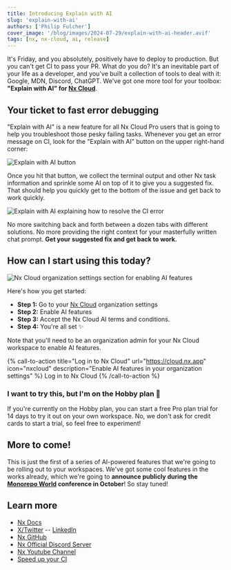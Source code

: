 ```yaml
---
title: Introducing Explain with AI
slug: 'explain-with-ai'
authors: ['Philip Fulcher']
cover_image: '/blog/images/2024-07-29/explain-with-ai-header.avif'
tags: [nx, nx-cloud, ai, release]
---
```


It's Friday, and you absolutely, positively have to deploy to production. But you can't get CI to pass your PR. What do you do? It's an inevitable part of your life as a developer, and you've built a collection of tools to deal with it: Google, MDN, Discord, ChatGPT. We've got one more tool for your toolbox: **"Explain with AI" for [Nx Cloud](/nx-cloud)**.

## Your ticket to fast error debugging

"Explain with AI" is a new feature for all Nx Cloud Pro users that is going to help you troubleshoot those pesky failing tasks. Whenever you get an error message on CI, look for the "Explain with AI" button on the upper right-hand corner:

![Explain with AI button](/blog/images/2024-07-29/explain-with-ai-button.avif)

Once you hit that button, we collect the terminal output and other Nx task information and sprinkle some AI on top of it to give you a suggested fix. That should help you quickly get to the bottom of the issue and get back to work quickly.

![Explain with AI explaining how to resolve the CI error](/blog/images/2024-07-29/explain-with-ai-2.avif)

No more switching back and forth between a dozen tabs with different solutions. No more providing the right context for your masterfully written chat prompt. **Get your suggested fix and get back to work.**

## How can I start using this today?

![Nx Cloud organization settings section for enabling AI features](/blog/images/2024-07-29/ai-features.avif)

Here's how you get started:

- **Step 1:** Go to your [Nx Cloud](https://cloud.nx.app/) organization settings
- **Step 2:** Enable AI features
- **Step 3:** Accept the Nx Cloud AI terms and conditions.
- **Step 4:** You're all set ✨

Note that you'll need to be an organization admin for your Nx Cloud workspace to enable AI features.

{% call-to-action title="Log in to Nx Cloud" url="https://cloud.nx.app" icon="nxcloud" description="Enable AI features in your organization settings" %}
Log in to Nx Cloud
{% /call-to-action %}

### I want to try this, but I'm on the Hobby plan 🤔

If you're currently on the Hobby plan, you can start a free Pro plan trial for 14 days to try it out on your own workspace. No, we don't ask for credit cards to start a trial, so feel free to experiment!

## More to come!

This is just the first of a series of AI-powered features that we're going to be rolling out to your workspaces. We've got some cool features in the works already, which we're going to **announce publicly during the [Monorepo World](https://monorepo.world) conference in October**! So stay tuned!

## Learn more

- [Nx Docs](/getting-started/intro)
- [X/Twitter](https://twitter.com/nxdevtools) -- [LinkedIn](https://www.linkedin.com/company/nrwl/)
- [Nx GitHub](https://github.com/nrwl/nx)
- [Nx Official Discord Server](https://go.nx.dev/community)
- [Nx Youtube Channel](https://www.youtube.com/@nxdevtools)
- [Speed up your CI](https://nx.dev/nx-cloud/)
